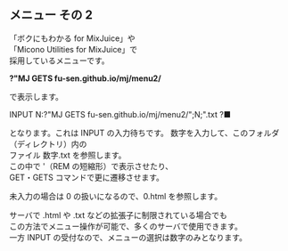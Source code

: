 ## メニュー その 2

「ボクにもわかる for MixJuice」や<br>
「Micono Utilities for MixJuice」で<br>
採用しているメニューです。

**?"MJ GETS fu-sen.github.io/mj/menu2/**

で表示します。

INPUT N:?"MJ GETS fu-sen.github.io/mj/menu2/";N;".txt
?■

となります。これは INPUT の入力待ちです。
数字を入力して、このフォルダ（ディレクトリ）内の<br>
ファイル 数字.txt を参照します。<br>
この中で '（REM の短縮形）で表示させたり、<br>
GET・GETS コマンドで更に遷移させます。

未入力の場合は 0 の扱いになるので、0.html を参照します。

サーバで .html や .txt などの拡張子に制限されている場合でも<br>
この方法でメニュー操作が可能で、多くのサーバで使用できます。<br>
一方 INPUT の受付なので、メニューの選択は数字のみとなります。

